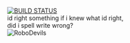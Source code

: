 [![BUILD STATUS](https://github.com/PikeRoboDevils/FRC-1018-2024/actions/workflows/main.yml/badge.svg)](https://github.com/PikeRoboDevils/FRC-1018-2024/actions/workflows/main.yml)<br>
id right something if i knew what id right, <br>
did i spell write wrong? <br>
![RoboDevils](https://i0.wp.com/www.pikerobodevils.org/wp-content/uploads/2022/09/Stan-head-2.png?w=367&ssl=1 "The Robodevils Mascot: Stan")
